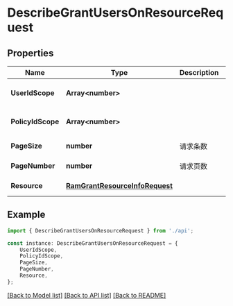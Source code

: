 # DescribeGrantUsersOnResourceRequest


## Properties

Name | Type | Description | Notes
------------ | ------------- | ------------- | -------------
**UserIdScope** | **Array&lt;number&gt;** |  | [optional] [default to undefined]
**PolicyIdScope** | **Array&lt;number&gt;** |  | [optional] [default to undefined]
**PageSize** | **number** | 请求条数 | [default to 0]
**PageNumber** | **number** | 请求页数 | [default to 0]
**Resource** | [**RamGrantResourceInfoRequest**](.md) |  | [default to undefined]

## Example

```typescript
import { DescribeGrantUsersOnResourceRequest } from './api';

const instance: DescribeGrantUsersOnResourceRequest = {
    UserIdScope,
    PolicyIdScope,
    PageSize,
    PageNumber,
    Resource,
};
```

[[Back to Model list]](../README.md#documentation-for-models) [[Back to API list]](../README.md#documentation-for-api-endpoints) [[Back to README]](../README.md)

